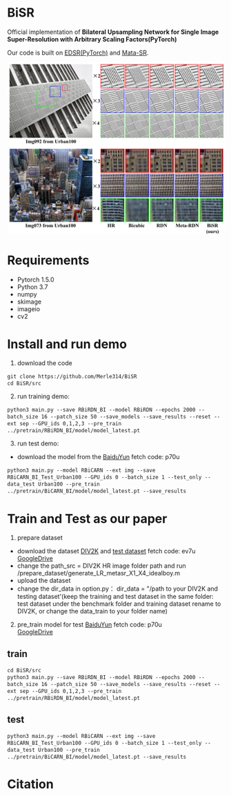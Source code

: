 # BiSR
Official implementation of **Bilateral Upsampling Network for Single Image Super-Resolution with Arbitrary Scaling Factors(PyTorch)**

Our code is built on [EDSR(PyTorch)](https://github.com/thstkdgus35/EDSR-PyTorch) and [Mata-SR](https://github.com/XuecaiHu/Meta-SR-Pytorch).

![avatar](image/result.png)

# Requirements

* Pytorch 1.5.0
* Python 3.7
* numpy
* skimage
* imageio
* cv2  

# Install and run demo
1. download the code
```
git clone https://github.com/Merle314/BiSR
cd BiSR/src
```


2. run training demo:
```
python3 main.py --save RBiRDN_BI --model RBiRDN --epochs 2000 --batch_size 16 --patch_size 50 --save_models --save_results --reset --ext sep --GPU_ids 0,1,2,3 --pre_train ../pretrain/RBiRDN_BI/model/model_latest.pt 

```

3. run test demo:
* download the model from the [BaiduYun](https://pan.baidu.com/s/1-V7aYxl2OJ5r-S-hGc993Q) fetch code: p70u

```
python3 main.py --model RBiCARN --ext img --save RBiCARN_BI_Test_Urban100 --GPU_ids 0 --batch_size 1 --test_only --data_test Urban100 --pre_train ../pretrain/BiCARN_BI/model/model_latest.pt --save_results
```

# Train and Test as our paper

1.  prepare  dataset
   * download the dataset [DIV2K](http://data.vision.ee.ethz.ch/cvl/DIV2K/DIV2K_train_HR.zip) and [test dataset](https://pan.baidu.com/s/1tzJFzEN5QdN53CcE1DheHw) fetch code: ev7u [GoogleDrive](https://drive.google.com/open?id=14BW1q3_i6FRoq7PwwQ-81GbXWph6934x)
   *  change the path_src = DIV2K HR image folder path and run /prepare_dataset/generate_LR_metasr_X1_X4_idealboy.m 
   *  upload the dataset 
   * change the  dir_data in option.py： dir_data = "/path to your DIV2K and testing dataset'(keep the training and test dataset in the same folder: test dataset under the benchmark folder and training dataset rename to DIV2K, or change the data_train to your folder name)  
2. pre_train model  for test
  [BaiduYun](https://pan.baidu.com/s/1-V7aYxl2OJ5r-S-hGc993Q) fetch code: p70u  
  [GoogleDrive](https://drive.google.com/drive/folders/1I3Gzttb9bh9lI7abo05rZ4XEn50-zGog?usp=sharing)
  
## train 
```
cd BiSR/src 
python3 main.py --save RBiRDN_BI --model RBiRDN --epochs 2000 --batch_size 16 --patch_size 50 --save_models --save_results --reset --ext sep --GPU_ids 0,1,2,3 --pre_train ../pretrain/RBiRDN_BI/model/model_latest.pt 
```
## test 
```
python3 main.py --model RBiCARN --ext img --save RBiCARN_BI_Test_Urban100 --GPU_ids 0 --batch_size 1 --test_only --data_test Urban100 --pre_train ../pretrain/BiCARN_BI/model/model_latest.pt --save_results
```
# Citation
```
